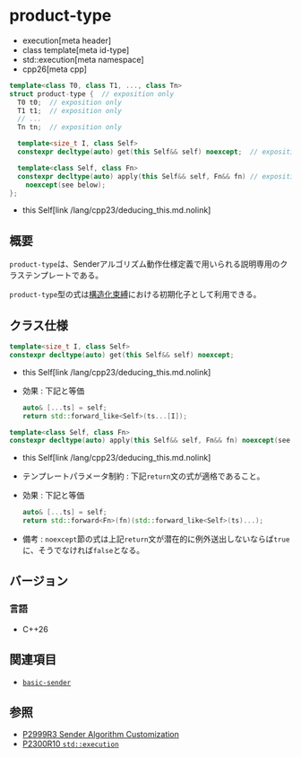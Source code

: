 # product-type
* execution[meta header]
* class template[meta id-type]
* std::execution[meta namespace]
* cpp26[meta cpp]

```cpp
template<class T0, class T1, ..., class Tn>
struct product-type {  // exposition only
  T0 t0;  // exposition only
  T1 t1;  // exposition only
  // ...
  Tn tn;  // exposition only

  template<size_t I, class Self>
  constexpr decltype(auto) get(this Self&& self) noexcept;  // exposition only

  template<class Self, class Fn>
  constexpr decltype(auto) apply(this Self&& self, Fn&& fn) // exposition only
    noexcept(see below);
};
```
* this Self[link /lang/cpp23/deducing_this.md.nolink]

## 概要
`product-type`は、Senderアルゴリズム動作仕様定義で用いられる説明専用のクラステンプレートである。

`product-type`型の式は[構造化束縛](/lang/cpp17/structured_bindings.md)における初期化子として利用できる。


## クラス仕様
```cpp
template<size_t I, class Self>
constexpr decltype(auto) get(this Self&& self) noexcept;
```
* this Self[link /lang/cpp23/deducing_this.md.nolink]

- 効果 : 下記と等価

    ```cpp
    auto& [...ts] = self;
    return std::forward_like<Self>(ts...[I]);
    ```

```cpp
template<class Self, class Fn>
constexpr decltype(auto) apply(this Self&& self, Fn&& fn) noexcept(see below);
```
* this Self[link /lang/cpp23/deducing_this.md.nolink]

- テンプレートパラメータ制約 : 下記`return`文の式が適格であること。
- 効果 : 下記と等価

    ```cpp
    auto& [...ts] = self;
    return std::forward<Fn>(fn)(std::forward_like<Self>(ts)...);
    ```

- 備考 : `noexcept`節の式は上記`return`文が潜在的に例外送出しないならば`true`に、そうでなければ`false`となる。


## バージョン
### 言語
- C++26


## 関連項目
- [`basic-sender`](basic-sender.md)


## 参照
- [P2999R3 Sender Algorithm Customization](https://www.open-std.org/jtc1/sc22/wg21/docs/papers/2023/p2999r3.html)
- [P2300R10 `std::execution`](https://www.open-std.org/jtc1/sc22/wg21/docs/papers/2024/p2300r10.html)
